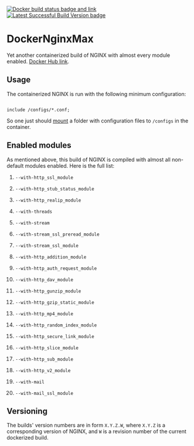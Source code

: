 [![Docker build status badge and link](https://img.shields.io/docker/cloud/build/glebkrasilich/docker_nginx_max?style=for-the-badge)](https://docs.docker.com/storage/bind-mounts/)
[![Latest Successful Build Version badge](https://img.shields.io/docker/v/glebkrasilich/docker_nginx_max?label=Latest%20Successful%20Build%20Version&sort=date&style=for-the-badge)](https://docs.docker.com/storage/bind-mounts/)

# DockerNginxMax

Yet another containerized build of NGINX with almost every module enabled. [Docker Hub link](https://hub.docker.com/repository/docker/glebkrasilich/docker_nginx_max).

## Usage

The containerized NGINX is run with the following minimum configuration:

```

include /configs/*.conf;

```

So one just should [mount](https://docs.docker.com/storage/bind-mounts/) a folder with configuration files to `/configs` in the container.

## Enabled modules

As mentioned above, this build of NGINX is compiled with almost all non-default modules enabled. Here is the full list:

1. `--with-http_ssl_module`

1. `--with-http_stub_status_module`

1. `--with-http_realip_module`

1. `--with-threads`

1. `--with-stream`

1. `--with-stream_ssl_preread_module`

1. `--with-stream_ssl_module`

1. `--with-http_addition_module`

1. `--with-http_auth_request_module`

1. `--with-http_dav_module`

1. `--with-http_gunzip_module`

1. `--with-http_gzip_static_module`

1. `--with-http_mp4_module`

1. `--with-http_random_index_module`

1. `--with-http_secure_link_module`

1. `--with-http_slice_module`

1. `--with-http_sub_module`

1. `--with-http_v2_module`

1. `--with-mail`

1. `--with-mail_ssl_module`

## Versioning

The builds' version numbers are in form `X.Y.Z.W`, where `X.Y.Z` is a corresponding version of NGINX, and `W` is a revision number of the current dockerized build.
